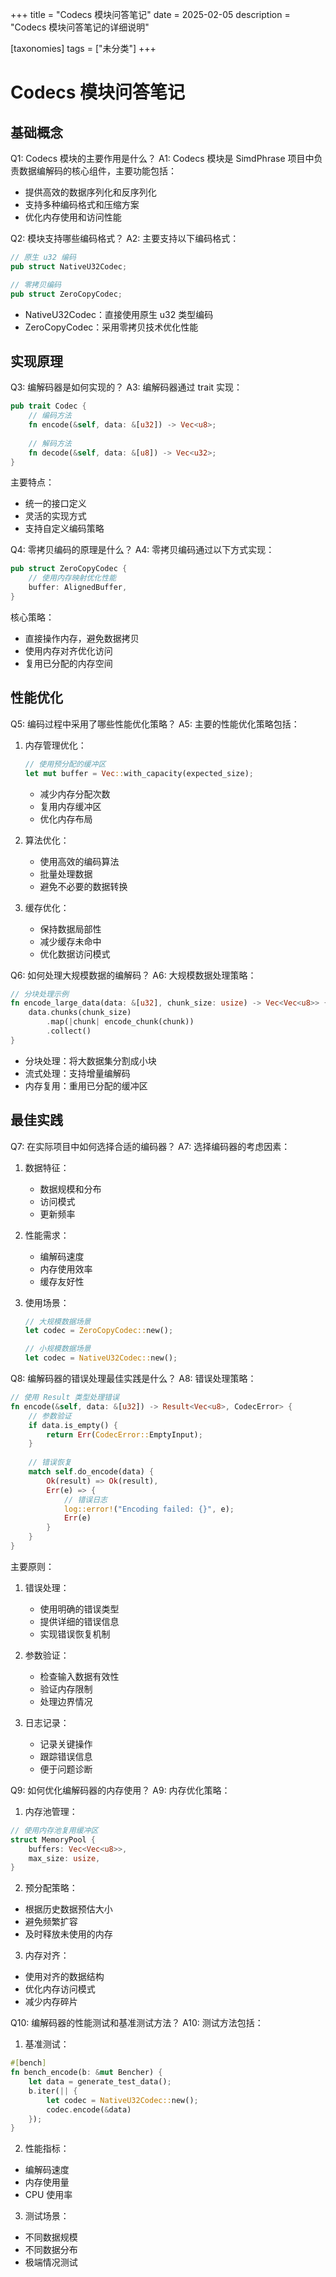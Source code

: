 +++
title = "Codecs 模块问答笔记"
date = 2025-02-05
description = "Codecs 模块问答笔记的详细说明"

[taxonomies]
tags = ["未分类"]
+++

# Codecs 模块问答笔记

## 基础概念

Q1: Codecs 模块的主要作用是什么？
A1: Codecs 模块是 SimdPhrase 项目中负责数据编解码的核心组件，主要功能包括：
- 提供高效的数据序列化和反序列化
- 支持多种编码格式和压缩方案
- 优化内存使用和访问性能

Q2: 模块支持哪些编码格式？
A2: 主要支持以下编码格式：
```rust
// 原生 u32 编码
pub struct NativeU32Codec;

// 零拷贝编码
pub struct ZeroCopyCodec;
```
- NativeU32Codec：直接使用原生 u32 类型编码
- ZeroCopyCodec：采用零拷贝技术优化性能

## 实现原理

Q3: 编解码器是如何实现的？
A3: 编解码器通过 trait 实现：
```rust
pub trait Codec {
    // 编码方法
    fn encode(&self, data: &[u32]) -> Vec<u8>;
    
    // 解码方法
    fn decode(&self, data: &[u8]) -> Vec<u32>;
}
```
主要特点：
- 统一的接口定义
- 灵活的实现方式
- 支持自定义编码策略

Q4: 零拷贝编码的原理是什么？
A4: 零拷贝编码通过以下方式实现：
```rust
pub struct ZeroCopyCodec {
    // 使用内存映射优化性能
    buffer: AlignedBuffer,
}
```
核心策略：
- 直接操作内存，避免数据拷贝
- 使用内存对齐优化访问
- 复用已分配的内存空间

## 性能优化

Q5: 编码过程中采用了哪些性能优化策略？
A5: 主要的性能优化策略包括：
1. 内存管理优化：
   ```rust
   // 使用预分配的缓冲区
   let mut buffer = Vec::with_capacity(expected_size);
   ```
   - 减少内存分配次数
   - 复用内存缓冲区
   - 优化内存布局

2. 算法优化：
   - 使用高效的编码算法
   - 批量处理数据
   - 避免不必要的数据转换

3. 缓存优化：
   - 保持数据局部性
   - 减少缓存未命中
   - 优化数据访问模式

Q6: 如何处理大规模数据的编解码？
A6: 大规模数据处理策略：
```rust
// 分块处理示例
fn encode_large_data(data: &[u32], chunk_size: usize) -> Vec<Vec<u8>> {
    data.chunks(chunk_size)
        .map(|chunk| encode_chunk(chunk))
        .collect()
}
```
- 分块处理：将大数据集分割成小块
- 流式处理：支持增量编解码
- 内存复用：重用已分配的缓冲区

## 最佳实践

Q7: 在实际项目中如何选择合适的编码器？
A7: 选择编码器的考虑因素：
1. 数据特征：
   - 数据规模和分布
   - 访问模式
   - 更新频率

2. 性能需求：
   - 编解码速度
   - 内存使用效率
   - 缓存友好性

3. 使用场景：
   ```rust
   // 大规模数据场景
   let codec = ZeroCopyCodec::new();
   
   // 小规模数据场景
   let codec = NativeU32Codec::new();
   ```

Q8: 编解码器的错误处理最佳实践是什么？
A8: 错误处理策略：
```rust
// 使用 Result 类型处理错误
fn encode(&self, data: &[u32]) -> Result<Vec<u8>, CodecError> {
    // 参数验证
    if data.is_empty() {
        return Err(CodecError::EmptyInput);
    }
    
    // 错误恢复
    match self.do_encode(data) {
        Ok(result) => Ok(result),
        Err(e) => {
            // 错误日志
            log::error!("Encoding failed: {}", e);
            Err(e)
        }
    }
}
```

主要原则：
1. 错误处理：
   - 使用明确的错误类型
   - 提供详细的错误信息
   - 实现错误恢复机制

2. 参数验证：
   - 检查输入数据有效性
   - 验证内存限制
   - 处理边界情况

3. 日志记录：
   - 记录关键操作
   - 跟踪错误信息
   - 便于问题诊断

Q9: 如何优化编解码器的内存使用？
A9: 内存优化策略：
1. 内存池管理：
```rust
// 使用内存池复用缓冲区
struct MemoryPool {
    buffers: Vec<Vec<u8>>,
    max_size: usize,
}
```

2. 预分配策略：
- 根据历史数据预估大小
- 避免频繁扩容
- 及时释放未使用的内存

3. 内存对齐：
- 使用对齐的数据结构
- 优化内存访问模式
- 减少内存碎片

Q10: 编解码器的性能测试和基准测试方法？
A10: 测试方法包括：
1. 基准测试：
```rust
#[bench]
fn bench_encode(b: &mut Bencher) {
    let data = generate_test_data();
    b.iter(|| {
        let codec = NativeU32Codec::new();
        codec.encode(&data)
    });
}
```

2. 性能指标：
- 编解码速度
- 内存使用量
- CPU 使用率

3. 测试场景：
- 不同数据规模
- 不同数据分布
- 极端情况测试